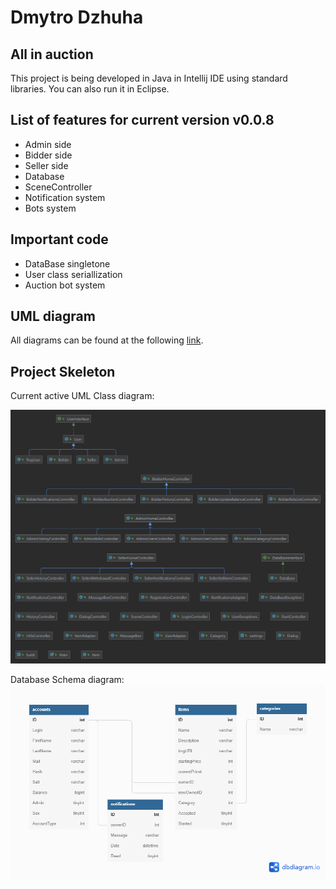 # Dmytro Dzhuha

## All in auction

This project is being developed in Java in Intellij IDE using standard libraries.
You can also run it in Eclipse.

## List of features for current version v0.0.8

- Admin side
- Bidder side
- Seller side
- Database
- SceneController
- Notification system
- Bots system

## Important code

- DataBase singletone
- User class seriallization
- Auction bot system

## UML diagram

All diagrams can be found at the following [link](001_uml_diagrams.md).

## Project Skeleton
Current active UML Class diagram:

![](prototypes/ClassDiagram.png)

Database Schema diagram:
![](prototypes/Untitled.png)
